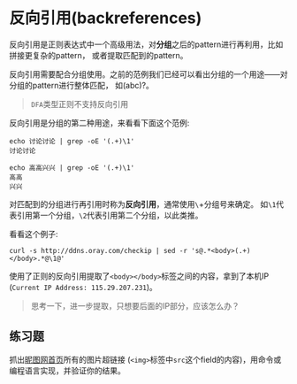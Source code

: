 # 反向引用(backreferences)

反向引用是正则表达式中一个高级用法，对**分组**之后的pattern进行再利用，比如拼接更复杂的pattern，
或者提取匹配到的pattern。

反向引用需要配合分组使用。之前的范例我们已经可以看出分组的一个用途——对分组的pattern进行整体匹配，
如(abc)?。

> ``DFA``类型正则不支持反向引用

反向引用是分组的第二种用途，来看看下面这个范例:

```
echo 讨论讨论 | grep -oE '(.+)\1'
讨论讨论

echo 高高兴兴 | grep -oE '(.+)\1'
高高
兴兴
```

对匹配到的分组进行再引用时称为**反向引用**，通常使用``\``+分组号来确定。
如``\1``代表引用第一个分组，``\2``代表引用第二个分组，以此类推。

看看这个例子:

```
curl -s http://ddns.oray.com/checkip | sed -r 's@.*<body>(.+)</body>.*@\1@'
```

使用了正则的反向引用提取了``<body></body>``标签之间的内容，拿到了本机IP
(``Current IP Address: 115.29.207.231``)。

> 思考一下，进一步提取，只想要后面的IP部分，应该怎么办？

## 练习题

抓出[昵图网首页](http://www.nipic.com/index.html)所有的图片超链接
(``<img>``标签中``src``这个field的内容)，用命令或编程语言实现，并验证你的结果。
